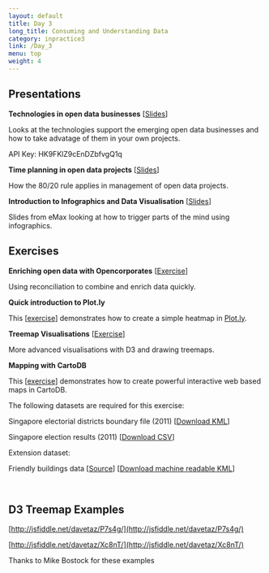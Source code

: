 ```yaml
---
layout: default
title: Day 3
long_title: Consuming and Understanding Data
category: inpractice3
link: /Day_3
menu: top
weight: 4
---
```


## **Presentations**
**Technologies in open data businesses** \[[Slides](/resources/ODP_Tech_in_business.pdf)\]

Looks at the technologies support the emerging open data businesses and how to take advatage of them in your own projects. 

API Key: HK9FKlZ9cEnDZbfvgQ1q

**Time planning in open data projects** \[[Slides](/resources/ODP_Time_planning.pdf)\]

How the 80/20 rule applies in management of open data projects. 

**Introduction to Infographics and Data Visualisation** \[[Slides](/resources/Infographics.pdf)\]

Slides from eMax looking at how to trigger parts of the mind using infographics.

## Exercises

**Enriching open data with Opencorporates** \[[Exercise](/resources/odt/Enrichingdata.pdf)\]

Using reconciliation to combine and enrich data quickly.

**Quick introduction to Plot.ly**

This \[[exercise](/resources/QuickintroductiontoPlotly.pdf)\] demonstrates how to create a simple heatmap in <a target="_blank" href="http://plot.ly">Plot.ly</a>.

**Treemap Visualisations** \[[Exercise](/resources/Treemap_Visualisations.pdf)\]

More advanced visualisations with D3 and drawing treemaps.

**Mapping with CartoDB**

This \[[exercise](/resources/MappingwithcartoDB.pdf)\] demonstrates how to create powerful interactive web based maps in CartoDB.

The following datasets are required for this exercise: 

Singapore electorial districts boundary file (2011) \[[Download KML](/resources/SingaporeElectoralBoundaries2011.kml)\]

Singapore election results (2011) \[[Download CSV](/resources/SingaporeElectionWinners2011.csv)\]

Extension dataset:

Friendly buildings data \[[Source](http://data.gov.sg/Metadata/OneMapMetadata.aspx?t=SPATIAL&id=BFABUILDINGS)\] \[[Download machine readable KML](/resources/BFA2.kml)\]

<br> 

## **D3 Treemap Examples**

[http://jsfiddle.net/davetaz/P7s4g/](http://jsfiddle.net/davetaz/P7s4g/)

[http://jsfiddle.net/davetaz/Xc8nT/](http://jsfiddle.net/davetaz/Xc8nT/)

Thanks to Mike Bostock for these examples
